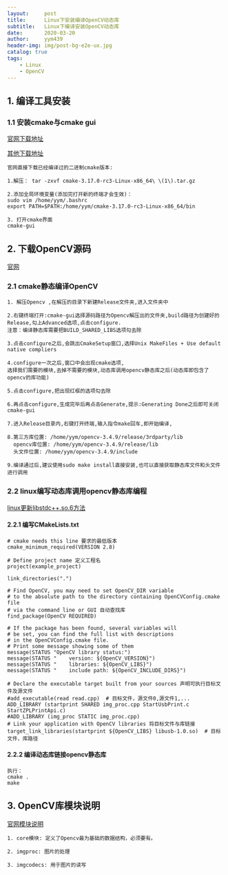 ```yaml
---
layout:     post
title:      Linux下安装编译OpenCV动态库
subtitle:   Linux下编译安装OpenCV动态库
date:       2020-03-20
author:     yym439
header-img: img/post-bg-e2e-ux.jpg
catalog: true
tags:
    - Linux 
    - OpenCV
---
```


## 1. 编译工具安装

### 1.1 安装cmake与cmake gui

[官网下载地址](https://cmake.org/download/)

[其他下载地址](https://cmake.org/files/v3.17/)
```
官网直接下载已经编译过的二进制cmake版本:

1.解压： tar -zxvf cmake-3.17.0-rc3-Linux-x86_64\ \(1\).tar.gz

2.添加全局环境变量(添加完打开新的终端才会生效)：
sudo vim /home/yym/.bashrc
export PATH=$PATH:/home/yym/cmake-3.17.0-rc3-Linux-x86_64/bin

3. 打开cmake界面
cmake­-gui
```


## 2. 下载OpenCV源码

[官网](https://opencv.org/)

### 2.1  cmake静态编译OpenCV

```
1. 解压Opencv ,在解压的目录下新建Release文件夹,进入文件夹中

2.右键终端打开:cmake-­gui选择源码路径为Opencv解压出的文件夹,build路径为创建好的Release,勾上Advanced选项,点击configure.
注意：编译静态库需要把BUILD_SHARED_LIBS选项勾去除

3.点击configure之后,会跳出CmakeSetup窗口,选择Unix MakeFiles + Use default native compliers

4.configure一次之后,窗口中会出现cmake选项,
选择我们需要的模块,去掉不需要的模块,动态库调用opencv静态库之后(动态库即包含了opencv的库功能)

5.点击configure,把出现红框的选项勾去除

6.再点击configure,生成完毕后再点击Generate,提示:Generating Done之后即可关闭cmake­-gui

7.进入Release目录内,右键打开终端,输入指令make回车,即开始编译,

8.第三方库位置: /home/yym/opencv-3.4.9/release/3rdparty/lib
  opencv库位置: /home/yym/opencv-3.4.9/release/lib
  头文件位置: /home/yym/opencv-3.4.9/include

9.编译通过后,建议使用sudo make install直接安装,也可以直接获取静态库文件和头文件进行调用

```

### 2.2 linux编写动态库调用opencv静态库编程

[linux更新libstdc++.so.6方法](https://www.jianshu.com/p/ef510e0def25)

#### 2.2.1 编写CMakeLists.txt

```
# cmake needs this line 要求的最低版本
cmake_minimum_required(VERSION 2.8)

# Define project name 定义工程名
project(example_project)

link_directories(".")

# Find OpenCV, you may need to set OpenCV_DIR variable
# to the absolute path to the directory containing OpenCVConfig.cmake file
# via the command line or GUI 自动查找库
find_package(OpenCV REQUIRED)

# If the package has been found, several variables will
# be set, you can find the full list with descriptions
# in the OpenCVConfig.cmake file.
# Print some message showing some of them
message(STATUS "OpenCV library status:")
message(STATUS "    version: ${OpenCV_VERSION}")
message(STATUS "    libraries: ${OpenCV_LIBS}")
message(STATUS "    include path: ${OpenCV_INCLUDE_DIRS}")

# Declare the executable target built from your sources 声明可执行目标文件及源文件
#add_executable(read read.cpp)	# 目标文件，源文件0,源文件1,...
ADD_LIBRARY (startprint SHARED img_proc.cpp StartUsbPrint.c StartZPLPrintApi.c)
#ADD_LIBRARY (img_proc STATIC img_proc.cpp)
# Link your application with OpenCV libraries 将目标文件与库链接
target_link_libraries(startprint ${OpenCV_LIBS} libusb-1.0.so)	# 目标文件，库路径

```
#### 2.2.2 编译动态库链接opencv静态库

```
执行：
cmake .
make
```

## 3. OpenCV库模块说明

[官网模块说明](https://docs.opencv.org/3.4.9/)

```
1. core模块: 定义了Opencv最为基础的数据结构，必须要有。

2. imgproc: 图片的处理

3. imgcodecs: 用于图片的读写

```